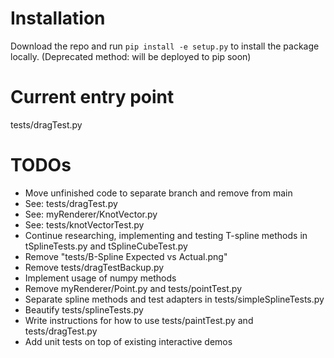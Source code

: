 # Installation
Download the repo and run `pip install -e setup.py` to install the package locally. (Deprecated method: will be deployed to pip soon)

# Current entry point
tests/dragTest.py

# TODOs
- Move unfinished code to separate branch and remove from main
- See: tests/dragTest.py
- See: myRenderer/KnotVector.py
- See: tests/knotVectorTest.py
- Continue researching, implementing and testing T-spline methods in tSplineTests.py and tSplineCubeTest.py
- Remove "tests/B-Spline Expected vs Actual.png"
- Remove tests/dragTestBackup.py
- Implement usage of numpy methods
- Remove myRenderer/Point.py and tests/pointTest.py
- Separate spline methods and test adapters in tests/simpleSplineTests.py
- Beautify tests/splineTests.py
- Write instructions for how to use tests/paintTest.py and tests/dragTest.py
- Add unit tests on top of existing interactive demos

